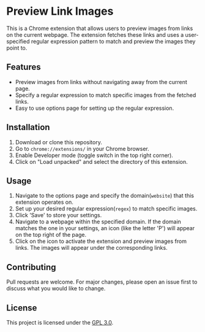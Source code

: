 # Preview Link Images

This is a Chrome extension that allows users to preview images from links on the current webpage. The extension fetches these links and uses a user-specified regular expression pattern to match and preview the images they point to.

## Features

- Preview images from links without navigating away from the current page.
- Specify a regular expression to match specific images from the fetched links.
- Easy to use options page for setting up the regular expression.

## Installation

1. Download or clone this repository.
2. Go to `chrome://extensions/` in your Chrome browser.
3. Enable Developer mode (toggle switch in the top right corner).
4. Click on "Load unpacked" and select the directory of this extension.

## Usage

1. Navigate to the options page and specify the domain(`website`) that this extension operates on.
2. Set up your desired regular expression(`regex`) to match specific images.
3. Click 'Save' to store your settings.
4. Navigate to a webpage within the specified domain. If the domain matches the one in your settings, an icon (like the letter 'P') will appear on the top right of the page.
5. Click on the icon to activate the extension and preview images from links. The images will appear under the corresponding links.

## Contributing

Pull requests are welcome. For major changes, please open an issue first to discuss what you would like to change.

## License

This project is licensed under the [GPL 3.0](https://www.gnu.org/licenses/gpl-3.0.en.html).